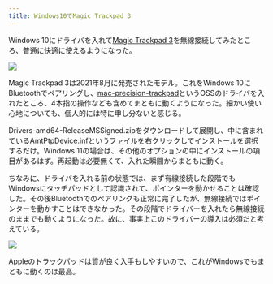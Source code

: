 ```yaml
---
title: Windows10でMagic Trackpad 3
---
```

Windows 10にドライバを入れて[Magic Trackpad 3](https://www.amazon.co.jp/dp/B09BTT6FJ9)を無線接続してみたところ、普通に快適に使えるようになった。

![](https://lh3.googleusercontent.com/docs/ADP-6oFrTU15UCpj1xtNkgD7_nPOrENEfogmaUFfbHg3Q-QlfjCcixU1fQngds-UFFHHvPR1iiahC-6iDEd8FW8l-fGmWzS2YpZeqOz1SZyGZ8vjgrRp85VaxWA2_2b7uQVmrDgwZbURGispytYRyZUx39yoePVNsPvfOpB94mt6r1NAI5KQ1ihVmM7YImHG1y2nkCwIJoA352ZG9ZDGgULJXLkB4V9LOoJR2Nr5rAcs30cC9CxOG4o8DWP8LorhXoivL2iW3cjghoi3JGyBltNMaZ1inmVFLjH_Ky20EB3iANrQtdO0N6avY2MHau7KHQJcn3EBgIQCxHRKAEK1e0kYhjetZmH-n8qAc8ogkJBbzh_T8VwTD0Xrc4WlSXAZIuFjDDXGKCBIvkQ3l87fSbUmaA8_x-dWOF_pX4NYGfCA0Km0tXx4O9u5CmlPInwFGjVOEZ9w_9ROb9GEl2sZhbASl8SJHpka2nvO4065m-sOGsqNLaHVWhYJgRJ-H-fCNY75YtD1GSbVnPi2z_kv-VPhrNS6DoQqXhOmhsOw6hpV8sVb4lFb_DZvyTSY21gwpuMDwRCkVoLr7-r1Xmxo2zG9dhyW7IaV7oTFkO-XjNRz07m15WgJuYm8-OuDDsJ4RHTbHH4j1RsN_XAqiCBT_PILOMWeOo4oR2Q1q-G81icUfxTgmbkvW3wcVMYSpK_YcNdrWS5IdNEX-FuxQCFBJoUZK1U478yFfflvj05o6tN_7QRwRxKJ-L9nZm9Lc7O5FPQHBX9kU9MmCsHK8byudEez4VXCayMkIsrqLS_9IsjRWH7C77YR9hWby4B71osRQqadw6ZepbcrKBQ92xYfchVIHv_V2tiVNuct2XiqztM-5ZzcqfbT0Spckl77miIP-tE98JQYIYS2ukJlHuVHUqUN6qpDvAafkMGs-EqLImbUVR69wgvWOLt1_nAY3UjC-dJiLvAbu4cGd2_dH3SOCKdeOnnoJqRy6pgMAIkHiXY8WSNNQpWe8StynoIwxWbPaHV0DjLoIee8UxXe2vG7PTxsx9AF_dtxkMBQpnsQK04vTk_ql3v3mw9bg3wfH8QJImgJgWEh--EBjGlAiEPPEbN2lMO6wvYx0R15sO8Ez5FJ3PCEDbrEg1KhWbWY4tnq8TMH-_nP0BKIti79QnXFCPqZpl1lJtQR7WJ12Ti3F6_rZKbZiHKC13R_ZZUM8qDrnGPKFqUkMi8Lmmdsgund1qZm_I0LoUoBmA5GfBqZSMZzL9Zs0L88kA)

Magic Trackpad 3は2021年8月に発売されたモデル。これをWindows 10にBluetoothでペアリングし、[mac-precision-trackpad](https://github.com/imbushuo/mac-precision-touchpad)というOSSのドライバを入れたところ、4本指の操作なども含めてまともに動くようになった。細かい使い心地についても、個人的には特に申し分ないと感じる。

Drivers-amd64-ReleaseMSSigned.zipをダウンロードして展開し、中に含まれているAmtPtpDevice.infというファイルを右クリックしてインストールを選択するだけ。Windows 11の場合は、その他のオプションの中にインストールの項目があるはず。再起動は必要無くて、入れた瞬間からまともに動く。

ちなみに、ドライバを入れる前の状態では、まず有線接続した段階でもWindowsにタッチパッドとして認識されて、ポインターを動かせることは確認した。その後Bluetoothでのペアリングも正常に完了したが、無線接続ではポインターを動かすことはできなかった。その段階でドライバーを入れたら無線接続のままでも動くようになった。故に、事実上このドライバーの導入は必須だと考えている。

![](https://lh3.googleusercontent.com/docs/ADP-6oG9IaEd9JziPrhiOZNvbmZlBydLFOlY8oZYMh7fAzsiVqdYd4OSIdsEoPns3B1Bq0Jt2GS_BFqrrHYAy1IOfjPpCdbBTZmrvydr6nB7N3wZUzGlVFYiL3W2UvdMgD_FELrO2Qkouo0C5GYJH15G9LaXlWZxTaprHhyOArzfHvJNAp3dLYMlTk7GS91cmdyOHf4bYIn9DXuwjqungc9h9xzzbUpYmfrH9yFNsx-Uf9SoPLx4Yt_e_u9VJdZFKkcR87PgAAQCAqz3oLQCsOPCBFU39CzaCz5FWIprWDzceUH8WOBd1xmyez1fOZ627mpFvMspwcMrN0UK4IvwJkcBVPS2ADU3emB-A8iVCr2Gt6KGJJ_AKoRHXHaV1OSRlDwoN7W65ONGXV5kR2_WSaRuAq_XycdcyOEqAcz-Yzx8yQHOWxbAduPSDbDECursI4nFykdsnvbNDyvCjJjCh6pNXZ84RFElR4V058XOw931XG0ABp7KEZ-jN6vIEEXMu7LwiLO1s0-h_vGV1qATTx0qlomoEP7cVWa2ytFXIh-RWisHKanLGP7BduGLDuDeTKxwn7nntieuPQrlfwR9cR8vtU1E5SNS1NJpsVFY-pGV13P0do6j8ZP4megMU51FzRdslEeS_sGbQUSmi5ifrHMEMA8Q6m5pfRMrZL1QICicooC2JwSP6JbRozuasTa4m4d4FAKwx2r03iMYc_TBzAwn2ypGq-_lrvPuDHqK9Idj5F55ha0OqSdCJ8qPC2wLFsJ79TvHgGhf6DPACg1BThr1vdPYiwUjz1FAcx5d96BZX99RInJvK4ijzrTZUVN1b00cl-f3Zqqdn6TSAtaVdm_WR51mUBbPgzz4gxPmvlFZOezxWjg8S65Ndu4Q6hP5eA5si3wN0T8Z5a7f8z5NPM5ElkRNmk1W_282Z-EEMztGIMdGAN6RqMesw839Cl5s_SMLDrmpot60PoDrAJiegg0Iha2qypWx33k6r4oIWOau-nzszXKaXdzwLgbsyisQHkJegoyrrkriNtrltrc_6VtxwZL-ZMzw2QqVrVnkMsNIfwdjpOeBfzBR-MGgU8UDnnwpbEvwMscb8c_bxEEKnZykb71nsAsWdMkTYrjRrhb-iUfRjRC5glR_T-8J_YjSorMLLwww4GWSTQ3LM1RQhJig7x1BWx1hE3kKJu-v_OIggXe-ySldNjhzj-vuDM2HdssmNU3P5CZ1Y2IxxRT1cVd4Yjdz-MpiL-9iRyVxCq8YGUBO0pGVmw)

Appleのトラックパッドは質が良く入手もしやすいので、これがWindowsでもまともに動くのは最高。
